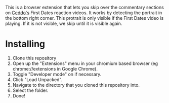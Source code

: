 This is a browser extension that lets you skip over the commentary sections on [Ceddo's](https://www.youtube.com/@dailyceddo) First Dates reaction videos. It works by detecting the portrait in the bottom right corner. This protrait is only visible if the First Dates video is playing. If it is not visible, we skip until it is visible again.

# Installing
1. Clone this repository
2. Open up the "Extensions" menu in your chromium based browser (eg chrome://extensions in Google Chrome).
3. Toggle "Developer mode" on if necessary.
4. Click "Load Unpacked".
5. Navigate to the directory that you cloned this repository into.
6. Select the folder.
7. Done!